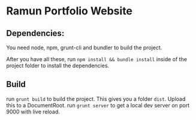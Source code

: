 # Ramun Portfolio Website

## Dependencies:
You need node, npm, grunt-cli and bundler to build the project.

After you have all these, run `npm install && bundle install` inside of the project folder to install the dependencies.

## Build
run `grunt build` to build the project. This gives you a folder `dist`. Upload this to a DocumentRoot.
run `grunt server` to get a local dev server on port 9000 with live reload.
